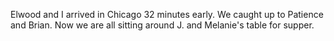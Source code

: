 <html><body><p>Elwood and I arrived in Chicago 32 minutes early. We caught up to Patience and Brian. Now we are all sitting around J. and Melanie's table for supper.</p></body></html>